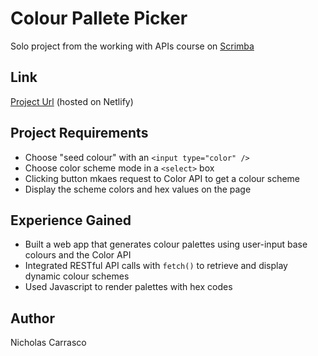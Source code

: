# Colour Pallete Picker

Solo project from the working with APIs course on [Scrimba](https://scrimba.com/home)

## Link

[Project Url](https://shiny-jalebi-43986d.netlify.app) (hosted on Netlify)

## Project Requirements

- Choose "seed colour" with an `<input type="color" />`
- Choose color scheme mode in a `<select>` box
- Clicking button mkaes request to Color API to get a colour scheme
- Display the scheme colors and hex values on the page

## Experience Gained

- Built a web app that generates colour palettes using user-input base colours and the Color API
- Integrated RESTful API calls with `fetch()` to retrieve and display dynamic colour schemes
- Used Javascript to render palettes with hex codes

## Author

Nicholas Carrasco
